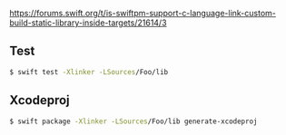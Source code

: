 https://forums.swift.org/t/is-swiftpm-support-c-language-link-custom-build-static-library-inside-targets/21614/3

## Test

```bash
$ swift test -Xlinker -LSources/Foo/lib 
```

## Xcodeproj

```bash
$ swift package -Xlinker -LSources/Foo/lib generate-xcodeproj
```
